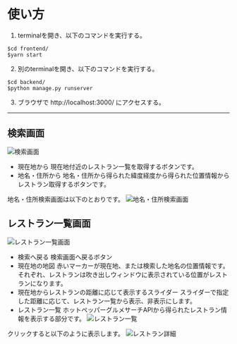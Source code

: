 # 使い方

1. terminalを開き、以下のコマンドを実行する。
```
$cd frontend/
$yarn start
```
2. 別のterminalを開き、以下のコマンドを実行する。
 ```
$cd backend/
$python manage.py runserver
```
3. ブラウザで http://localhost:3000/ にアクセスする。

--- 

## 検索画面
![検索画面](https://user-images.githubusercontent.com/31602762/174853326-ef8f61f1-e801-4d7e-b7a9-5748882365c5.png)

- 現在地から
現在地付近のレストラン一覧を取得するボタンです。
- 地名・住所から
地名・住所から得られた緯度経度から得られた位置情報からレストラン取得するボタンです。

地名・住所検索画面は以下のとおりです。
![地名・住所検索画面](https://user-images.githubusercontent.com/31602762/174879256-462a8492-0683-415e-9bcd-3c44dcc01545.png)

## レストラン一覧画面
![レストラン一覧画面](https://user-images.githubusercontent.com/31602762/174853812-83e41160-4ff8-404f-a2e5-19dae1537a5f.png)
- 検索へ戻る
検索画面へ戻るボタン
- 現在地の地図
赤いマーカーが現在地、または検索した地名の位置情報です。
それぞれ、レストランは吹き出しウィンドウに表示されている位置がレストランになります。
- 現在地からレストランの距離に応じて表示するスライダー
スライダーで指定した距離に応じて、レストラン一覧から表示、非表示にします。
- レストラン一覧
ホットペッパーグルメサーチAPIから得られたレストラン情報を表示する部分です。
![レストラン一覧](https://user-images.githubusercontent.com/31602762/174878265-10399cf0-7c86-4244-b8cc-6c2df1a82899.png)


クリックすると以下のように表示します。
![レストラン詳細](https://user-images.githubusercontent.com/31602762/174878482-fb25cab0-91f2-4ace-92dd-dec4b5b68573.png)




